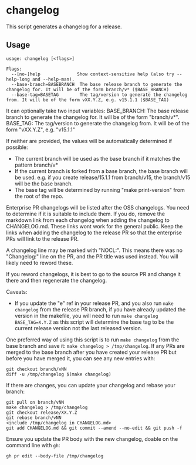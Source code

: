 # changelog

This script generates a changelog for a release.

## Usage

```
usage: changelog [<flags>]

Flags:
  --[no-]help              Show context-sensitive help (also try --help-long and --help-man).
  --base-branch=BASEBRANCH  The base release branch to generate the changelog for. It will be of the form branch/v* ($BASE_BRANCH)
  --base-tag=BASETAG        The tag/version to generate the changelog from. It will be of the form vXX.Y.Z, e.g. v15.1.1 ($BASE_TAG)
```

It can optionally take two input variables: BASE_BRANCH: The base release
branch to generate the changelog for. It will be of the form "branch/v*".
BASE_TAG: The tag/version to generate the changelog from. It will be of the
form "vXX.Y.Z", e.g. "v15.1.1"


If neither are provided, the values will be automatically determined if
possible:
* The current branch will be used as the base branch if it matches the
  pattern branch/v*
* If the current branch is forked from a base branch, the base branch will be
  used. e.g. if you create release/15.1.1 from branch/v15, the branch/v15
  will be the base branch.
* The base tag will be determined by running "make print-version" from the
  root of the repo.


Enterprise PR changelogs will be listed after the OSS changelogs. You need to
determine if it is suitable to include them. If you do, remove the markdown
link from each changelog when adding the changelog to CHANGELOG.md. These
links wont work for the general public. Keep the links when adding the
changelog to the release PR so that the enterprise PRs will link to the
release PR.


A changelog line may be marked with "NOCL:". This means there was no
"Changelog:" line on the PR, and the PR title was used instead. You will
likely need to reword these.


If you reword changelogs, it is best to go to the source PR and change it
there and then regenerate the changelog.


Caveats:
* If you update the "e" ref in your release PR, and you also run `make
  changelog` from the release PR branch, if you have already updated the
  version in the makefile, you will need to run `make changelog
  BASE_TAG=X.Y.Z` as this script will determine the base tag to be the
  current release version not the last released version.


One preferred way of using this script is to run `make changelog` from the
base branch and save it: `make changelog > /tmp/changelog`. If any PRs are
merged to the base branch after you have created your release PR but before
you have merged it, you can see any new entries with:

```
git checkout branch/vNN
diff -u /tmp/changelog $(make changelog)
```
If there are changes, you can update your changelog and rebase your branch:
```
git pull on branch/vNN
make changelog > /tmp/changelog
git checkout release/XX.Y.Z
git rebase branch/vNN
<include /tmp/changelog in CHANGELOG.md>
git add CHANGELOG.md && git commit --amend --no-edit && git push -f
```

Ensure you update the PR body with the new changelog, doable on the command
line with `gh`:
```
gh pr edit --body-file /tmp/changelog
```